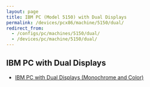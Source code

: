 ```yaml
---
layout: page
title: IBM PC (Model 5150) with Dual Displays
permalink: /devices/pcx86/machine/5150/dual/
redirect_from:
  - /configs/pc/machines/5150/dual/
  - /devices/pc/machine/5150/dual/
---
```


IBM PC with Dual Displays
---

* [IBM PC with Dual Displays (Monochrome and Color)](64kb/)
